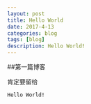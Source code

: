 ```yaml
---
layout: post
title: Hello World
date: 2017-4-13
categories: blog
tags: [blog]
description: Hello World!
---
```


##第一篇博客

肯定要留给

`Hello World!`












